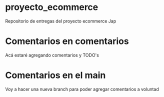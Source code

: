 # proyecto_ecommerce
 Repositorio de entregas del proyecto ecommerce Jap


# Comentarios en comentarios
Acá estaré agregando comentarios y TODO's









# Comentarios en el main
Voy a hacer una nueva branch para poder agregar comentarios a voluntad
